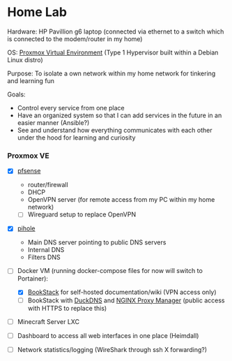 # Home Lab

Hardware: HP Pavillion g6 laptop (connected via ethernet to a switch which is connected to the modem/router in my home)

OS: [Proxmox Virtual Environment](https://www.proxmox.com/en/proxmox-ve) (Type 1 Hypervisor built within a Debian Linux distro)

Purpose: To isolate a own network within my home network for tinkering and learning fun

Goals:
- Control every service from one place
- Have an organized system so that I can add services in the future in an easier manner (Ansible?)
- See and understand how everything communicates with each other under the hood for learning and curiosity

### Proxmox VE

- [X] [pfsense](https://www.pfsense.org/)
  - router/firewall 
  - DHCP
  - OpenVPN server (for remote access from my PC within my home network)
  - [ ] Wireguard setup to replace OpenVPN

- [X] [pihole](https://pi-hole.net/)
  - Main DNS server pointing to public DNS servers
  - Internal DNS
  - Filters DNS 

- [ ] Docker VM (running docker-compose files for now will switch to Portainer):
  - [X] [BookStack](https://www.bookstackapp.com/) for self-hosted documentation/wiki (VPN access only)
  - [ ] BookStack with [DuckDNS](https://www.duckdns.org/) and [NGINX Proxy Manager](https://nginxproxymanager.com/) (public access with HTTPS to replace this)

- [ ] Minecraft Server LXC
- [ ] Dashboard to access all web interfaces in one place (Heimdall)
- [ ] Network statistics/logging (WireShark through ssh X forwarding?)

